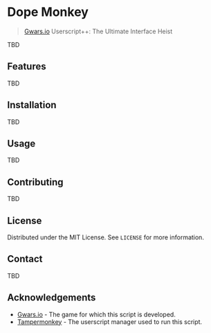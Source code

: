 # Dope Monkey

> [Gwars.io](https://www.gwars.io/) Userscript++: The Ultimate Interface Heist

TBD

## Features

TBD

## Installation

TBD

## Usage

TBD

## Contributing

TBD

## License

Distributed under the MIT License. See `LICENSE` for more information.

## Contact

TBD

## Acknowledgements

- [Gwars.io](https://www.gwars.io/) - The game for which this script is developed.
- [Tampermonkey](https://www.tampermonkey.net/) - The userscript manager used to run this script.

